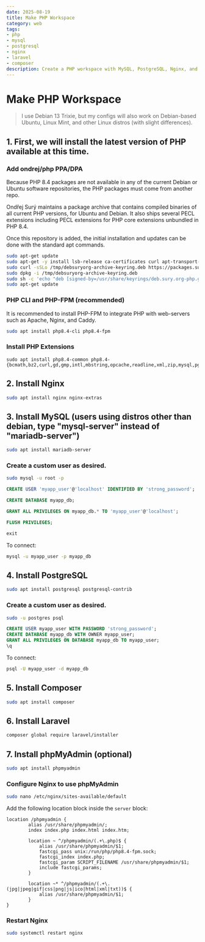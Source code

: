 ```yaml
---
date: 2025-08-19
title: Make PHP Workspace
category: web
tags:
- php
- mysql
- postgresql
- nginx
- laravel
- composer
description: Create a PHP workspace with MySQL, PostgreSQL, Nginx, and Laravel using Docker.
---
```


# Make PHP Workspace

> I use Debian 13 Trixie, but my configs will also work on Debian-based Ubuntu, Linux Mint, and other Linux distros (with slight differences).

## 1. First, we will install the latest version of PHP available at this time.

### Add ondrej/php PPA/DPA

Because PHP 8.4 packages are not available in any of the current Debian or Ubuntu software repositories, the PHP packages must come from another repo.

Ondřej Surý maintains a package archive that contains compiled binaries of all current PHP versions, for Ubuntu and Debian. It also ships several PECL extensions including PECL extensions for PHP core extensions unbundled in PHP 8.4.

Once this repository is added, the initial installation and updates can be done with the standard apt commands.

```bash
sudo apt-get update
sudo apt-get -y install lsb-release ca-certificates curl apt-transport-https
sudo curl -sSLo /tmp/debsuryorg-archive-keyring.deb https://packages.sury.org/debsuryorg-archive-keyring.deb
sudo dpkg -i /tmp/debsuryorg-archive-keyring.deb
sudo sh -c 'echo "deb [signed-by=/usr/share/keyrings/deb.sury.org-php.gpg] https://packages.sury.org/php/ $(lsb_release -sc) main" > /etc/apt/sources.list.d/php.list'
sudo apt-get update
```

### PHP CLI and PHP-FPM (recommended)

It is recommended to install PHP-FPM to integrate PHP with web-servers such as Apache, Nginx, and Caddy.

```bash
sudo apt install php8.4-cli php8.4-fpm
```

### Install PHP Extensions
```
sudo apt install php8.4-common php8.4-{bcmath,bz2,curl,gd,gmp,intl,mbstring,opcache,readline,xml,zip,mysql,pgsql,redis,imagick,memcached,soap,xmlrpc,exif,ftp,ldap,sodium}
```

## 2. Install Nginx
```bash
sudo apt install nginx nginx-extras
```

## 3. Install MySQL (users using distros other than debian, type "mysql-server" instead of "mariadb-server")
```bash
sudo apt install mariadb-server
```

### Create a custom user as desired.
```bash
sudo mysql -u root -p
```

```sql
CREATE USER 'myapp_user'@'localhost' IDENTIFIED BY 'strong_password';

CREATE DATABASE myapp_db;

GRANT ALL PRIVILEGES ON myapp_db.* TO 'myapp_user'@'localhost';

FLUSH PRIVILEGES;

exit
```

To connect:
```bash
mysql -u myapp_user -p myapp_db
```

## 4. Install PostgreSQL
```bash
sudo apt install postgresql postgresql-contrib
```

### Create a custom user as desired.
```bash
sudo -u postgres psql
```

```sql
CREATE USER myapp_user WITH PASSWORD 'strong_password';
CREATE DATABASE myapp_db WITH OWNER myapp_user;
GRANT ALL PRIVILEGES ON DATABASE myapp_db TO myapp_user;
\q
```

To connect:
```bash
psql -U myapp_user -d myapp_db
```

## 5. Install Composer
```bash
sudo apt install composer
```

## 6. Install Laravel
```bash
composer global require laravel/installer
```

## 7. Install phpMyAdmin (optional)
```bash
sudo apt install phpmyadmin
```

### Configure Nginx to use phpMyAdmin
```bash
sudo nano /etc/nginx/sites-available/default
```

Add the following location block inside the `server` block:
```nginx
location /phpmyadmin {
		alias /usr/share/phpmyadmin/;
		index index.php index.html index.htm;

		location ~ ^/phpmyadmin/(.+\.php)$ {
			alias /usr/share/phpmyadmin/$1;
			fastcgi_pass unix:/run/php/php8.4-fpm.sock;
			fastcgi_index index.php;
			fastcgi_param SCRIPT_FILENAME /usr/share/phpmyadmin/$1;
			include fastcgi_params;
		}

		location ~* ^/phpmyadmin/(.+\.(jpg|jpeg|gif|css|png|js|ico|html|xml|txt))$ {
			alias /usr/share/phpmyadmin/$1;
		}
}
```

### Restart Nginx
```bash
sudo systemctl restart nginx
```


